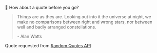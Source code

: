 📣 How about a quote before you go?

> Things are as they are. Looking out into it the universe at night, we make no comparisons between right and wrong stars, nor between well and badly arranged constellations.
>
> <p>- Alan Watts</p>

Quote requested from [Random Quotes API](https://github.com/lukePeavey/quotable)
